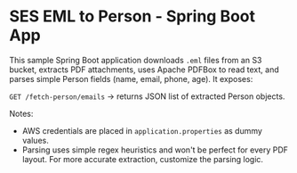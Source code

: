 # SES EML to Person - Spring Boot App

This sample Spring Boot application downloads `.eml` files from an S3 bucket, extracts PDF attachments, uses Apache PDFBox to read text, and parses simple Person fields (name, email, phone, age). It exposes:

`GET /fetch-person/emails` -> returns JSON list of extracted Person objects.

Notes:
- AWS credentials are placed in `application.properties` as dummy values.
- Parsing uses simple regex heuristics and won't be perfect for every PDF layout. For more accurate extraction, customize the parsing logic.
